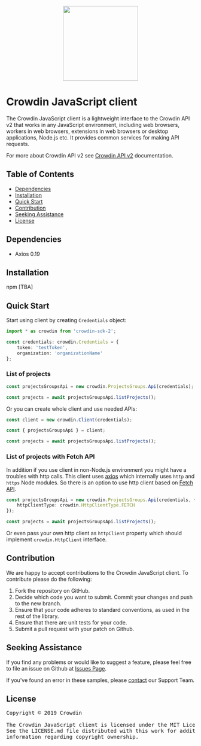 [<p align="center"><img src="https://support.crowdin.com/assets/logos/crowdin-dark-symbol.png" data-canonical-src="https://support.crowdin.com/assets/logos/crowdin-dark-symbol.png" width="200" height="200" align="center"/></p>](https://crowdin.com)

# Crowdin JavaScript client

The Crowdin JavaScript client is a lightweight interface to the Crowdin API v2 that works in any JavaScript environment, including web browsers, workers in web browsers, extensions in web browsers or desktop applications, Node.js etc. It provides common services for making API requests.

For more about Crowdin API v2 see [Crowdin API v2](https://support.crowdin.com/enterprise/api/) documentation.


## Table of Contents
* [Dependencies](#dependencies)
* [Installation](#installation)
* [Quick Start](#quick-start)
* [Contribution](#contribution)
* [Seeking Assistance](#seeking-assistance)
* [License](#license)

## Dependencies
* Axios 0.19

## Installation
npm [TBA]

## Quick Start

Start using client by creating `Credentials` object:

```typescript
import * as crowdin from 'crowdin-sdk-2';

const credentials: crowdin.Credentials = {
    token: 'testToken',
    organization: 'organizationName'
};
```

### List of projects

```typescript
const projectsGroupsApi = new crowdin.ProjectsGroups.Api(credentials);

const projects = await projectsGroupsApi.listProjects();
```

Or you can create whole client and use needed APIs:

```typescript
const client = new crowdin.Client(credentials);

const { projectsGroupsApi } = client;

const projects = await projectsGroupsApi.listProjects();
```

### List of projects with Fetch API

In addition if you use client in non-Node.js environment you might have a troubles with http calls.
This client uses [axios](https://github.com/axios/axios) which internally uses `http` and `https` Node modules.
So there is an option to use http client based on [Fetch API](https://developer.mozilla.org/en-US/docs/Web/API/Fetch_API).

```typescript
const projectsGroupsApi = new crowdin.ProjectsGroups.Api(credentials, {
    httpClientType: crowdin.HttpClientType.FETCH
});

const projects = await projectsGroupsApi.listProjects();
```

Or even pass your own http client as `httpClient` property which should implement `crowdin.HttpClient` interface.

## Contribution
We are happy to accept contributions to the Crowdin JavaScript client. To contribute please do the following:
1. Fork the repository on GitHub.
2. Decide which code you want to submit. Commit your changes and push to the new branch.
3. Ensure that your code adheres to standard conventions, as used in the rest of the library.
4. Ensure that there are unit tests for your code.
5. Submit a pull request with your patch on Github.

## Seeking Assistance
If you find any problems or would like to suggest a feature, please feel free to file an issue on Github at [Issues Page](https://github.com/crowdin/crowdin-api-client-js/issues).

If you've found an error in these samples, please [contact](https://crowdin.com/contacts) our Support Team.

## License
<pre>
Copyright © 2019 Crowdin

The Crowdin JavaScript client is licensed under the MIT License. 
See the LICENSE.md file distributed with this work for additional 
information regarding copyright ownership.
</pre>

